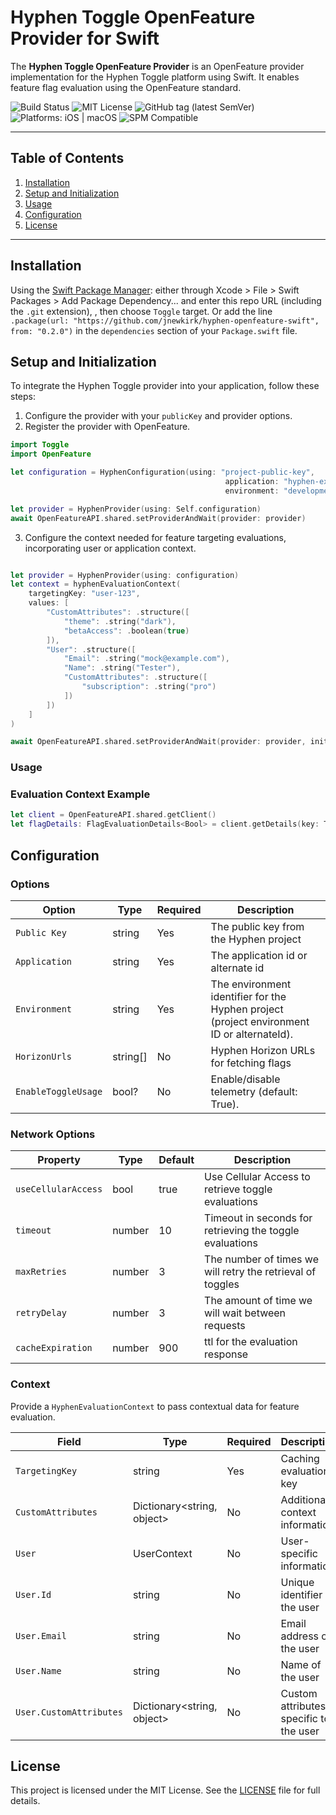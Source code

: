 # Hyphen Toggle OpenFeature Provider for Swift

The **Hyphen Toggle OpenFeature Provider** is an OpenFeature provider implementation for the Hyphen Toggle platform using Swift. It enables feature flag evaluation using the OpenFeature standard.

![Build Status](https://github.com/jnewkirk/hyphen-openfeature-swift/actions/workflows/swift.yml/badge.svg) ![MIT License](https://img.shields.io/badge/License-MIT-green.svg) ![GitHub tag (latest SemVer)](https://img.shields.io/github/v/tag/jnewkirk/hyphen-openfeature-swift?label=Version) ![Platforms: iOS | macOS](https://img.shields.io/badge/platforms-iOS%20|%20macOS-blue?logo=apple)
![SPM Compatible](https://img.shields.io/badge/SPM-Compatible-orange?logo=swift)

---

## Table of Contents

1. [Installation](#installation)
2. [Setup and Initialization](#setup-and-initialization)
3. [Usage](#usage)
4. [Configuration](#configuration)
5. [License](#license)

---

## Installation

Using the [Swift Package Manager](https://swift.org/package-manager/): either through Xcode > File > Swift Packages > Add Package Dependency... and enter this repo URL (including the `.git` extension), , then choose `Toggle` target. Or add the line  `.package(url: "https://github.com/jnewkirk/hyphen-openfeature-swift", from: "0.2.0")` in the `dependencies` section of your `Package.swift` file.

## Setup and Initialization
To integrate the Hyphen Toggle provider into your application, follow these steps:

1. Configure the provider with your `publicKey` and provider options.
2. Register the provider with OpenFeature.

```swift
import Toggle
import OpenFeature

let configuration = HyphenConfiguration(using: "project-public-key",
                                                application: "hyphen-example-app",
                                                environment: "development")

let provider = HyphenProvider(using: Self.configuration)
await OpenFeatureAPI.shared.setProviderAndWait(provider: provider)
```

3. Configure the context needed for feature targeting evaluations, incorporating user or application context.
```swift

let provider = HyphenProvider(using: configuration)
let context = hyphenEvaluationContext(
    targetingKey: "user-123",
    values: [
        "CustomAttributes": .structure([
            "theme": .string("dark"),
            "betaAccess": .boolean(true)
        ]),
        "User": .structure([
            "Email": .string("mock@example.com"),
            "Name": .string("Tester"),
            "CustomAttributes": .structure([
                "subscription": .string("pro")
            ])
        ])
    ]
)

await OpenFeatureAPI.shared.setProviderAndWait(provider: provider, initialContext: context)
```

### Usage
### Evaluation Context Example

```swift
let client = OpenFeatureAPI.shared.getClient()
let flagDetails: FlagEvaluationDetails<Bool> = client.getDetails(key: ToggleKey.bool, defaultValue: false)
```

## Configuration
### Options

| Option              | Type      | Required | Description                                     |
|--------------------|-----------|----------|-------------------------------------------------|
| `Public Key`       | string    | Yes      | The public key from the Hyphen project          |
| `Application`      | string    | Yes      | The application id or alternate id              |
| `Environment`      | string    | Yes      | The environment identifier for the Hyphen project (project environment ID or alternateId). |
| `HorizonUrls`      | string[]  | No       | Hyphen Horizon URLs for fetching flags         |
| `EnableToggleUsage`| bool?     | No       | Enable/disable telemetry (default: True).      |

### Network Options 

| Property              | Type       | Default | Description                                                    |
|----------------------|------------|---------|----------------------------------------------------------------|
| `useCellularAccess`  | bool       | true    | Use Cellular Access to retrieve toggle evaluations             |
| `timeout`            | number     | 10      | Timeout in seconds for retrieving the toggle evaluations       |
| `maxRetries`         | number     | 3       | The number of times we will retry the retrieval of toggles     |
| `retryDelay`         | number     | 3       | The amount of time we will wait between requests               |
| `cacheExpiration`    | number     | 900     | ttl for the evaluation response                                |

### Context
Provide a `HyphenEvaluationContext` to pass contextual data for feature evaluation.

| Field               | Type                           | Required | Description                    |
|-------------------|--------------------------------|----------|--------------------------------|
| `TargetingKey`    | string                         | Yes      | Caching evaluation key        |
| `CustomAttributes`| Dictionary<string, object>     | No       | Additional context information |
| `User`            | UserContext                    | No       | User-specific information     |
| `User.Id`         | string                         | No       | Unique identifier of the user |
| `User.Email`      | string                         | No       | Email address of the user |
| `User.Name`       | string                         | No       | Name of the user |
| `User.CustomAttributes` | Dictionary<string, object>  | No       | Custom attributes specific to the user |


## License
This project is licensed under the MIT License. See the [LICENSE](LICENSE) file for full details.
